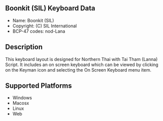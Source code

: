 Boonkit (SIL) Keyboard Data
-------------

* Name:           Boonkit (SIL)
* Copyright:      (C) SIL International
* BCP-47 codes:   nod-Lana

Description
-----------

This keyboard layout is designed for Northern Thai with Tai Tham (Lanna) Script. It includes 
an on screen keyboard which can be viewed by clicking on the Keyman icon 
and selecting the On Screen Keyboard menu item.   


Supported Platforms
-------------------

 * Windows
 * Macosx
 * Linux
 * Web
